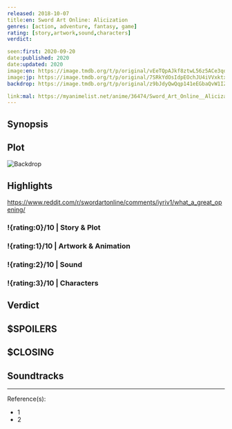 ```yaml
---
released: 2018-10-07
title:en: Sword Art Online: Alicization
genres: [action, adventure, fantasy, game]
rating: [story,artwork,sound,characters]
verdict:

seen:first: 2020-09-20
date:published: 2020
date:updated: 2020
image:en: https://image.tmdb.org/t/p/original/vEeTQpAJkf8ztwL56z5ACe3qd7E.jpg
image:jp: https://image.tmdb.org/t/p/original/7SRkYdOsIdpEOchJU4iVVxktxtE.jpg
backdrop: https://image.tmdb.org/t/p/original/z9bJdyQwQqp141eEGbaQvW1IZhR.jpg

link:mal: https://myanimelist.net/anime/36474/Sword_Art_Online__Alicization
---
```



## Synopsis

## Plot

![Backdrop]()

## Highlights

<https://www.reddit.com/r/swordartonline/comments/iyriv1/what_a_great_opening/>

### !{rating:0}/10 | Story & Plot

### !{rating:1}/10 | Artwork & Animation

### !{rating:2}/10 | Sound

### !{rating:3}/10 | Characters

## Verdict

## $SPOILERS

## $CLOSING

## Soundtracks

***
Reference(s):

- 1
- 2
